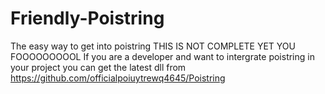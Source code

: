 # Friendly-Poistring
The easy way to get into poistring
THIS IS NOT COMPLETE YET YOU FOOOOOOOOOL
If you are a developer and want to intergrate poistring in your project you can get the latest dll from https://github.com/officialpoiuytrewq4645/Poistring
